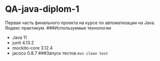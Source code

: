 # QA-java-diplom-1
Первая часть финального проекта на курсе по автоматизации на Java.
Яндекс практикум.
###Используемые технологии
* Java 11
* junit 4.13.2
* mockito-core 3.12.4
* jacoco 0.8.7
###Запуск тестов
`mvn clean test`